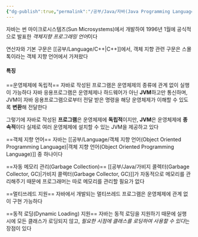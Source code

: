 ```yaml
---
{"dg-publish":true,"permalink":"/공부/Java/자바(Java Programming Language)/","dgPassFrontmatter":true}
---
```



자바는 썬 마이크로시스템즈(Sun Microsystems)에서 개발하여 1996년 1월에 공식적으로 발표한 *객체지향 프로그래밍 언어*이다

연산자와 기본 구문은 [[공부/Language/C++\|C++]]에서, 객체 지향 관련 구문은 스몰톡이라는 객체 지향 언어에서 가져왔다

#### 특징

==운영체제에 독립적==
자바로 작성된 프로그램은 운영체제의 종류에 관계 없이 실행이 가능하다
자바 응용프로그램은 운영체제나 하드웨어가 아닌 **JVM**하고만 통신하며, JVM이 자바 응용프로그램으로부터 전달 받은 명령을 해당 운영체제가 이해할 수 있도록 **변환**해 전달한다

그렇기에 자바로 작성된 **프로그램**은 운영체제에 **독립적**이지만, **JVM**은 운영체제에 **종속적**이다
실제로 여러 운영체제에 설치할 수 있는 JVM을 제공하고 있다

==객체 지향 언어==
자바는 [[공부/Language/객체 지향 언어(Object Oriented Programming Language)\|객체 지향 언어(Object Oriented Programming Language)]] 중 하나이다

==자동 메모리 관리(Garbage Collection)==
[[공부/Java/가비지 콜렉터(Garbage Collector, GC)\|가비지 콜렉터(Garbage Collector, GC)]]가 자동적으로 메모리를 관리해주기 때문에 프로그래머는 따로 메모리를 관리할 필요가 없다

==멀티쓰레드 지원==
자바에서 개발되는 멀티쓰레드 프로그램은 운영체제에 관계 없이 구현 가능하다

==동적 로딩(Dynamic Loading) 지원==
자바는 동적 로딩을 지원하기 때문에 실행 시에 모든 클래스가 로딩되지 않고, *필요한 시점에 클래스를 로딩하여 사용할 수 있다*는 장점이 있다